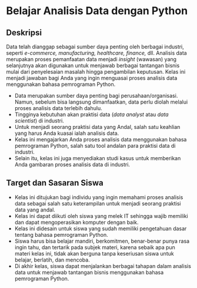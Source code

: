 # Belajar Analisis Data dengan Python

## Deskripsi
Data telah dianggap sebagai sumber daya penting oleh berbagai industri, seperti *e-commerce, manufacturing, healthcare, finance,* dll. Analisis data merupakan proses pemanfaatan data menjadi *insight* (wawasan) yang selanjutnya akan digunakan untuk menjawab berbagai tantangan bisnis mulai dari penyelesaian masalah hingga pengambilan keputusan. Kelas ini menjadi jawaban bagi Anda yang ingin menguasai proses analisis data menggunakan bahasa pemrograman Python.

- Data merupakan sumber daya penting bagi perusahaan/organisasi. Namun, sebelum bisa langsung dimanfaatkan, data perlu diolah melalui proses analisis data terlebih dahulu.
- Tingginya kebutuhan akan praktisi data (*data analyst* atau *data scientist*) di industri.
- Untuk menjadi seorang praktisi data yang Andal, salah satu keahlian yang harus Anda kuasai ialah analisis data.
- Kelas ini mengajarkan Anda proses analisis data menggunakan bahasa pemrograman Python, salah satu tool andalan para praktisi data di industri.
- Selain itu, kelas ini juga menyediakan studi kasus untuk memberikan Anda gambaran proses analisis data di industri.

## Target dan Sasaran Siswa
- Kelas ini ditujukan bagi individu yang ingin memahami proses analisis data sebagai salah satu keterampilan untuk menjadi seorang praktisi data yang andal.
- Kelas ini dapat diikuti oleh siswa yang melek IT sehingga wajib memiliki dan dapat mengoperasikan komputer dengan baik.
- Kelas ini didesain untuk siswa yang sudah memiliki pengetahuan dasar tentang bahasa pemrograman Python.
- Siswa harus bisa belajar mandiri, berkomitmen, benar-benar punya rasa ingin tahu, dan tertarik pada subjek materi, karena sebaik apa pun materi kelas ini, tidak akan berguna tanpa keseriusan siswa untuk belajar, berlatih, dan mencoba.
- Di akhir kelas, siswa dapat menjalankan berbagai tahapan dalam analisis data untuk menjawab tantangan bisnis menggunakan bahasa pemrograman Python.
